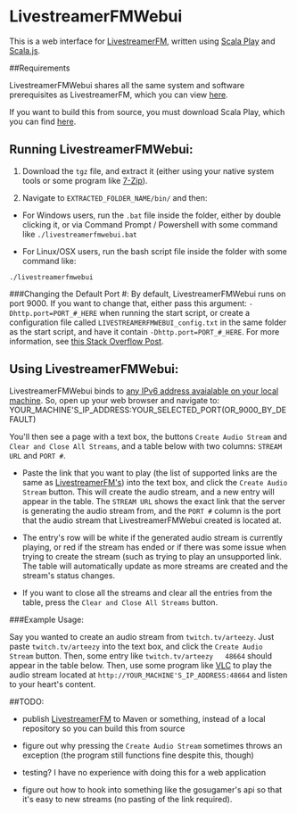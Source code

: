 # LivestreamerFMWebui
 
This is a web interface for [LivestreamerFM](www.github.com/ggilmore/livestreamerFM), written using [Scala Play](https://www.playframework.com/) and [Scala.js](http://www.scala-js.org/).

##Requirements

LivestreamerFMWebui shares all the same system and software prerequisites as LivestreamerFM, which you can view [here](https://github.com/ggilmore/LivestreamerFM). 

If you want to build this from source, you must download Scala Play, which you can find [here](https://www.playframework.com/download). 

## Running LivestreamerFMWebui:

1. Download the `tgz` file, and extract it (either using your native system tools or some program like [7-Zip](http://www.7-zip.org/)).

2. Navigate to `EXTRACTED_FOLDER_NAME/bin/` and then: 

* For Windows users, run the `.bat` file inside the folder, either by double clicking it, or via Command Prompt / Powershell with some command like `./livestreamerfmwebui.bat`

* For Linux/OSX users, run the bash script file inside the folder with some command like: 

`./livestreamerfmwebui`

###Changing the Default Port #:
By default, LivestreamerFMWebui runs on port 9000. If you want to change that, either pass this argument: `-Dhttp.port=PORT_#_HERE` when running the start script, or create a configuration file called `LIVESTREAMERFMWEBUI_config.txt` in the same folder as the start script, and have it contain `-Dhttp.port=PORT_#_HERE`. For more information, see [this Stack Overflow Post](http://stackoverflow.com/questions/8205067/how-do-i-change-the-default-port-9000-that-play-uses-when-i-execute-the-run).

## Using LivestreamerFMWebui:

LivestreamerFMWebui binds to [any IPv6 address avaialable on your local machine](https://en.wikipedia.org/wiki/0.0.0.0). So, open up your web browser and navigate to:
	YOUR_MACHINE'S_IP_ADDRESS:YOUR_SELECTED_PORT(OR_9000_BY_DEFAULT)

You'll then see a page with a text box, the buttons `Create Audio Stream` and `Clear and Close All Streams`, and a table below with two columns: `STREAM URL` and `PORT #`.

* Paste the link that you want to play (the list of supported links are the same as [LivestreamerFM's](https://github.com/ggilmore/LivestreamerFM)) into the text box, and click the `Create Audio Stream` button. This will create the audio stream, and a new entry will appear in the table. The `STREAM URL` shows the exact link that the server is generating the audio stream from, and the `PORT #` column is the port that the audio stream that LivestreamerFMWebui created is located at. 

* The entry's row will be white if the generated audio stream is currently playing, or red if the stream has ended or if there was some issue when trying to create the stream (such as trying to play an unsupported link. The table will automatically update as more streams are created and the stream's status changes. 

* If you want to close all the streams and clear all the entries from the table, press the `Clear and Close All Streams` button. 

###Example Usage:

Say you wanted to create an audio stream from `twitch.tv/arteezy`. Just paste `twitch.tv/arteezy` into the text box, and click the `Create Audio Stream` button. Then, some entry like `twitch.tv/arteezy	48664` should appear in the table below. Then, use some program like [VLC](https://www.videolan.org/vlc/index.html) to play the audio stream located at `http://YOUR_MACHINE'S_IP_ADDRESS:48664` and listen to your heart's content.



##TODO: 

* publish [LivestreamerFM](www.github.com/ggilmore/livestreamerFM) to Maven or something, instead of a local repository so you can build this from source

* figure out why pressing the `Create Audio Stream` sometimes throws an exception (the program still functions fine despite this, though)

* testing? I have no experience with doing this for a web application 

* figure out how to hook into something like the gosugamer's api so that it's easy to new streams (no pasting of the link required).

